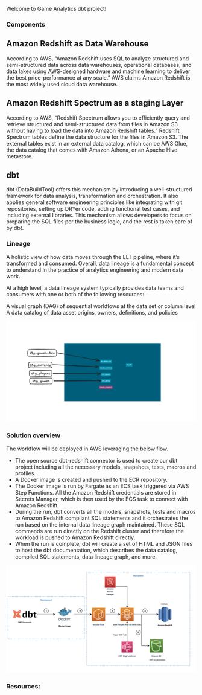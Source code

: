 Welcome to Game Analytics dbt project!

### Components
Amazon Redshift as Data Warehouse
----------------
According to AWS, “Amazon Redshift uses SQL to analyze structured and semi-structured data across data warehouses, operational databases, and data lakes using AWS-designed hardware and machine learning to deliver the best price-performance at any scale.” AWS claims Amazon Redshift is the most widely used cloud data warehouse.

Amazon Redshift Spectrum as a staging Layer
----------------------
According to AWS, “Redshift Spectrum allows you to efficiently query and retrieve structured and semi-structured data from files in Amazon S3 without having to load the data into Amazon Redshift tables.” Redshift Spectrum tables define the data structure for the files in Amazon S3. The external tables exist in an external data catalog, which can be AWS Glue, the data catalog that comes with Amazon Athena, or an Apache Hive metastore.

dbt
----------------------
dbt (DataBuildTool) offers this mechanism by introducing a well-structured framework for data analysis, transformation and orchestration. It also applies general software engineering principles like integrating with git repositories, setting up DRYer code, adding functional test cases, and including external libraries. This mechanism allows developers to focus on preparing the SQL files per the business logic, and the rest is taken care of by dbt.

### Lineage
A holistic view of how data moves through the ELT pipeline, where it’s transformed and consumed. Overall, data lineage is a fundamental concept to understand in the practice of analytics engineering and modern data work.

At a high level, a data lineage system typically provides data teams and consumers with one or both of the following resources:

A visual graph (DAG) of sequential workflows at the data set or column level
A data catalog of data asset origins, owners, definitions, and policies

<img src="images/lineage.png" alt="Lienage Diagram" width="600"/>




### Solution overview
The workflow will be deployed in AWS leveraging the below flow.

- The open source dbt-redshift connector is used to create our dbt project including all the necessary models, snapshots, tests, macros and profiles.
- A Docker image is created and pushed to the ECR repository.
- The Docker image is run by Fargate as an ECS task triggered via AWS Step Functions. All the Amazon Redshift credentials are stored in Secrets Manager, which is then used by the ECS task to connect with Amazon Redshift.
- During the run, dbt converts all the models, snapshots, tests and macros to Amazon Redshift compliant SQL statements and it orchestrates the run based on the internal data lineage graph maintained. These SQL commands are run directly on the Redshift cluster and therefore the workload is pushed to Amazon Redshift directly.
- When the run is complete, dbt will create a set of HTML and JSON files to host the dbt documentation, which describes the data catalog, compiled SQL statements, data lineage graph, and more.
<img src="images/image.png" alt="Architetcure Diagram" width="600"/>




### Resources:


